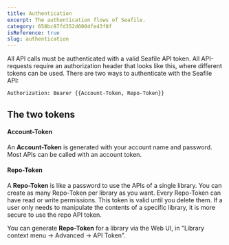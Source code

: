 ```yaml
---
title: Authentication
excerpt: The authentication flows of Seafile.
category: 658bc87fd352d6004fe43f8f
isReference: true
slug: authentication
---
```


All API calls must be authenticated with a valid Seafile API token. 
All API-requests require an authorization header that looks like this, where different tokens can be used.
There are two ways to authenticate with the Seafile API: 

`Authorization: Bearer {{Account-Token, Repo-Token}}`

## The two tokens

#### Account-Token

An **Account-Token** is generated with your account name and password. Most APIs can be called with an account token.

#### Repo-Token

A **Repo-Token** is like a password to use the APIs of a single library. You can create as many Repo-Token per library as you want. Every Repo-Token can have read or write permissions. This token is valid until you delete them. If a user only needs to manipulate the contents of a specific library, it is more secure to use the repo API token.

You can generate **Repo-Token** for a library via the Web UI, in "Library context menu -> Advanced -> API Token".

